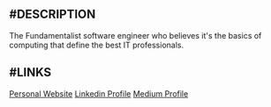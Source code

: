 #DESCRIPTION
--

The Fundamentalist software engineer who believes it's the basics of computing that define the best IT professionals.

#LINKS
--

[Personal Website](https://www.henriquefantini.com "Personal Website")
[Linkedin Profile](https://www.linkedin.com/in/henrique-fantini/ "Linkedin Profile")
[Medium Profile](https://medium.com/@henriquefantini2 "Medium Profile")

